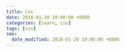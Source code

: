 ```yaml
---
title: Css
date: 2018-01-20 19:00:00 +0800
categories: [learn, css]
tags: [css]
seo:
  date_modified: 2018-01-20 19:00:00 +0800
---
```


